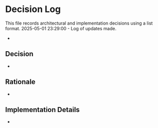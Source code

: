 # Decision Log

This file records architectural and implementation decisions using a list format.
2025-05-01 23:29:00 - Log of updates made.

*

## Decision

*

## Rationale

*

## Implementation Details

*